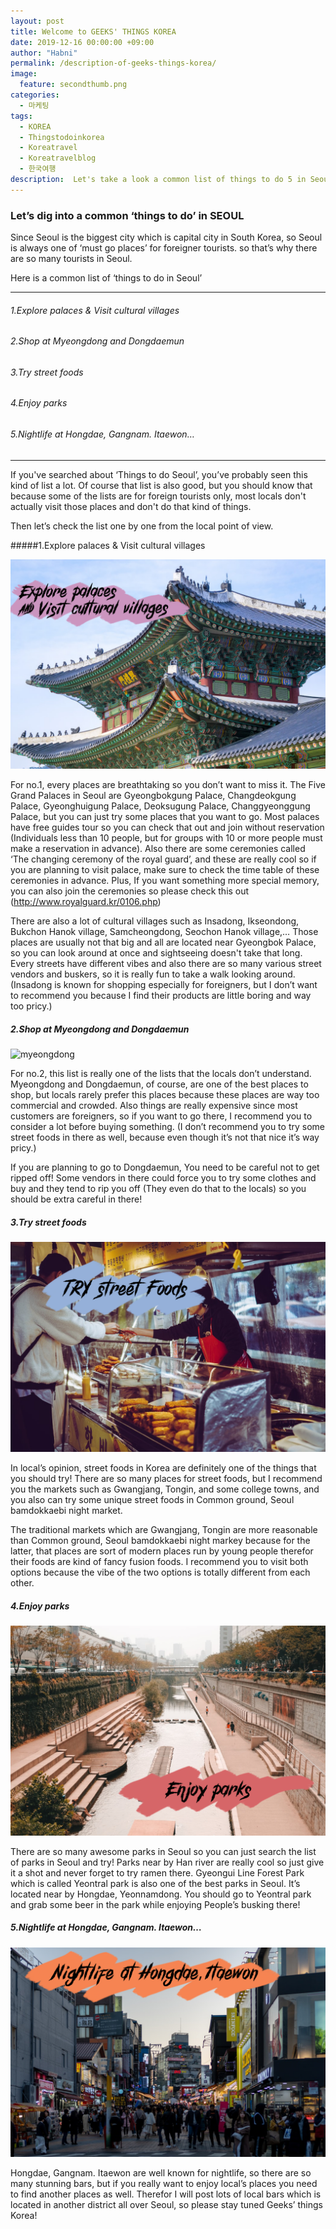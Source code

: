 ```yaml
---
layout: post
title: Welcome to GEEKS' THINGS KOREA
date: 2019-12-16 00:00:00 +09:00
author: "Habni"
permalink: /description-of-geeks-things-korea/
image:
  feature: secondthumb.png
categories:
  - 마케팅
tags:
  - KOREA
  - Thingstodoinkorea
  - Koreatravel
  - Koreatravelblog
  - 한국여행
description:  Let's take a look a common list of things to do 5 in Seoul from almost everywhere and see how local think about this lists.
---
```


### Let’s dig into a common ‘things to do’ in SEOUL

 Since Seoul is the biggest city which is capital city in South Korea, so Seoul is always one of  ‘must go places’ for foreigner tourists. so that’s why there are so many tourists in Seoul.

Here is a common list of ‘things to do in Seoul’ 

<hr/>

###### 1.Explore palaces & Visit cultural villages

###### 2.Shop at Myeongdong and Dongdaemun

###### 3.Try street foods

###### 4.Enjoy parks

###### 5.Nightlife at Hongdae, Gangnam. Itaewon…

<hr/>

 If you've searched about ‘Things to do Seoul’, you’ve probably seen this kind of list a lot.
Of course that list is also good, but you should know that because some of the lists are for foreign tourists only, most locals don't actually visit those places and don't do that kind of things.

Then let’s check the list one by one from the local point of view.

#####1.Explore palaces & Visit cultural villages

![palace](img/post/02/palace.png)

 For no.1, every places are breathtaking so you don’t want to miss it. The Five Grand Palaces in Seoul are Gyeongbokgung Palace, Changdeokgung Palace, Gyeonghuigung Palace, Deoksugung Palace, Changgyeonggung Palace, but you can just try some places that you want to go.
Most palaces have free guides tour so you can check that out and join without reservation (Individuals less than 10 people, but for groups with 10 or more people must make a reservation in advance).
 Also there are some ceremonies called ‘The changing ceremony of the royal guard’, and these are really cool so if you are planning to visit palace, make sure to check the time table of these ceremonies in advance. Plus, If you want something more special memory, you can also join the ceremonies so please check this out (http://www.royalguard.kr/0106.php)

 There are also a lot of cultural villages such as Insadong, Ikseondong, Bukchon Hanok village, Samcheongdong, Seochon Hanok village,… Those places are usually not that big and all are located near Gyeongbok Palace, so you can look around at once and sightseeing doesn't take that long. Every streets have different vibes and also there are so many various street vendors and buskers, so it is really fun to take a walk looking around.
(Insadong is known for shopping especially for foreigners, but I don’t want to recommend you because I find their products are little boring and way too pricy.)

##### 2.Shop at Myeongdong and Dongdaemun

![myeongdong](img/post/02/myeongdong.png)

 For no.2, this list is really one of the lists that the locals don’t understand. Myeongdong and Dongdaemun, of course, are one of the best places to shop, but locals rarely prefer this places because these places are way too commercial and crowded. Also things are really expensive since most customers are foreigners, so if you want to go there, I recommend you to consider a lot before buying something. (I don’t recommend you to try some street foods in there as well, because even though it’s not that nice it’s way pricy.) 

 If you are planning to go to Dongdaemun, You need to be careful not to get ripped off! Some vendors in there could force you to try some clothes and buy and they tend to rip you off (They even do that to the locals) so you should be extra careful in there!

##### 3.Try street foods

![streetfoods](img/post/02/streetfood.png)

 In local’s opinion, street foods in Korea are definitely one of the things that you should try! There are so many places for street foods, but I recommend you the markets such as Gwangjang, Tongin, and some college towns, and you also can try some unique street foods in Common ground, Seoul bamdokkaebi night market.

 The traditional markets which are Gwangjang, Tongin are more reasonable than Common ground, Seoul bamdokkaebi night markey because for the latter, that places are sort of modern places run by young people therefor their foods are kind of fancy fusion foods.
I recommend you to visit both options because the vibe of the two options is totally different from each other.

##### 4.Enjoy parks

![parks](img/post/02/park.png)

 There are so many awesome parks in Seoul so you can just search the list of parks in Seoul and try! Parks near by Han river are really cool so just give it a shot and never forget to try ramen there. Gyeongui Line Forest Park which is called Yeontral park is also one of the best parks in Seoul. It’s located near by Hongdae, Yeonnamdong. You should go to Yeontral park and grab some beer in the park while enjoying People’s busking there!

##### 5.Nightlife at Hongdae, Gangnam. Itaewon…

![hongdae](img/post/02/hongdae.png)

 Hongdae, Gangnam. Itaewon are well known for nightlife, so there are so many stunning bars, but if you really want to enjoy local’s places you need to find another places as well. Therefor I will post lots of local bars which is located in another district all over Seoul, so please stay tuned Geeks’ things Korea!